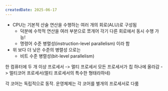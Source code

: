 ```yaml
---
createdDate: 2025-06-17
---
```

- CPU는 기본적 산술 연산을 수행하는 여러 개의 회로(ALU)로 구성됨
	- 덕분에 수학적 연산을 여러 부분으로 쪼개어 각기 다른 회로에서 동시 수행 가능!
	- 명령어 수준 병렬성(instruction-level parallelism) 이라 함
- 위 보다 더 낮은 수준의 병렬성 으로는
	- 비트 수준 병렬성(bit-level parallelism)

한 컴퓨터에 두 개 이상 프로세서 -> 멀티 프로세서
모든 프로세서가 칩 하나에 올라감 -> 멀티코어 프로세서(멀티 프로세서의 특수한 형태라하네)

각 코어는 독립적으로 동작. 운영체제는 각 코어를 별개의 프로세서로 다룸